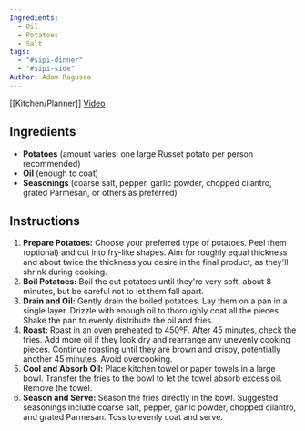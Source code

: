 ```yaml
---
Ingredients:
  - Oil
  - Potatoes
  - Salt
tags:
  - "#sipi-dinner"
  - "#sipi-side"
Author: Adam Ragusea
---
```

[[Kitchen/Planner]]
[Video](https://www.youtube.com/watch?v=m6kcANnAJSo&list=PLWDQtIyZRZu2h2b6csUPmgo04Wz5XzjWT&index=5)
## Ingredients
- **Potatoes** (amount varies; one large Russet potato per person recommended)
- **Oil** (enough to coat)
- **Seasonings** (coarse salt, pepper, garlic powder, chopped cilantro, grated Parmesan, or others as preferred)

## Instructions

1. **Prepare Potatoes:** Choose your preferred type of potatoes. Peel them (optional) and cut into fry-like shapes. Aim for roughly equal thickness and about twice the thickness you desire in the final product, as they'll shrink during cooking.
2. **Boil Potatoes:** Boil the cut potatoes until they're very soft, about 8 minutes, but be careful not to let them fall apart. 
3. **Drain and Oil:** Gently drain the boiled potatoes. Lay them on a pan in a single layer. Drizzle with enough oil to thoroughly coat all the pieces. Shake the pan to evenly distribute the oil and fries.
4. **Roast:** Roast in an oven preheated to 450ºF. After 45 minutes, check the fries. Add more oil if they look dry and rearrange any unevenly cooking pieces. Continue roasting until they are brown and crispy, potentially another 45 minutes. Avoid overcooking.
5. **Cool and Absorb Oil:** Place kitchen towel or paper towels in a large bowl. Transfer the fries to the bowl to let the towel absorb excess oil. Remove the towel.
6. **Season and Serve:** Season the fries directly in the bowl. Suggested seasonings include coarse salt, pepper, garlic powder, chopped cilantro, and grated Parmesan. Toss to evenly coat and serve.

